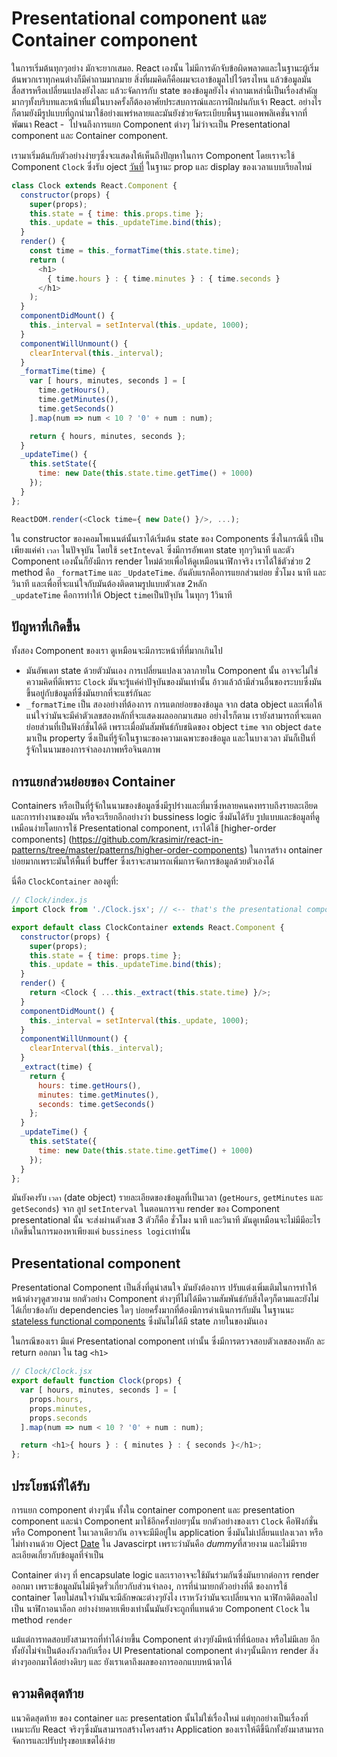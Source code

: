 # Presentational component และ Container component

ในการเริ่มต้นทุกๆอย่าง มักจะยากเสมอ. React เองนั้น ไม่มีการดักจับข้อผิดพลาดและในฐานะผู้เริ่มต้นพวกเราทุกคนต่างก็มีคำถามมากมาย สิ่งที่ผมคิดก็คือผมจะเอาข้อมูลไปไว้ตรงไหน แล้วข้อมูลมันสื่อสารหรือเปลี่ยนแปลงยังไงละ แล้วะจัดการกับ state ของข้อมูลยังไง คำถามเหล่านี้เป็นเรื่องสำคัญมากๆทั้งบริบทและหน้าที่แม้ในบางครั้งก็ต้องอาศัยประสบการณ์และการฝึกฝนกับเจ้า React. อย่างไรก็ตามยังมีรูปแบบที่ถูกนำมาใช้อย่างแพร่หลายและมันยังช่วยจัดระเบียบพื้นฐานแอพพลิเคชั่นจากที่พัฒนา React  -  ไปจนถึงการแยก Component ต่างๆ ไม่ว่าจะเป็น Presentational component และ Container component.

เรามาเริ่มต้นกับตัวอย่างง่ายๆซึ่งจะแสดงให้เห็นถึงปัญหาในการ Component โดยเราจะใช้ Component `Clock` ซึ่งรับ oject [วันที่](https://developer.mozilla.org/en-US/docs/Web/JavaScript/Reference/Global_Objects/Date) ในฐานะ  prop และ display ของเวลาแบบเรียลไทม์

```js
class Clock extends React.Component {
  constructor(props) {
    super(props);
    this.state = { time: this.props.time };
    this._update = this._updateTime.bind(this);
  }
  render() {
    const time = this._formatTime(this.state.time);
    return (
      <h1>
        { time.hours } : { time.minutes } : { time.seconds }
      </h1>
    );
  }
  componentDidMount() {
    this._interval = setInterval(this._update, 1000);
  }
  componentWillUnmount() {
    clearInterval(this._interval);
  }
  _formatTime(time) {
    var [ hours, minutes, seconds ] = [
      time.getHours(),
      time.getMinutes(),
      time.getSeconds()
    ].map(num => num < 10 ? '0' + num : num);

    return { hours, minutes, seconds };
  }
  _updateTime() {
    this.setState({
      time: new Date(this.state.time.getTime() + 1000)
    });
  }
};

ReactDOM.render(<Clock time={ new Date() }/>, ...);
```
ใน constructor ของคอมโพเนนต์นั้นเราได้เริ่มต้น state ของ Components  ซึ่งในกรณีนี้ เป็นเพียงแค่ค่า `เวลา` ในปัจจุบัน โดยใช้ `setInteval` ซึ่งมีการอัพเดท state ทุกๆวินาที และตัว Component เองนั้นก็ยังมีการ render ใหม่ด้วยเพื่อให้ดูเหมือนนาฬิกาจริง เราได้ใช้ตัวช่วย 2 method คือ `_formatTime` และ `_UpdateTime`. 
อันดับแรกคือการแยกส่วนย่อย ชั่วโมง นาที และวินาที และเพื่อที่จะแน่ใจกับมันต้องติดตามรูปแบบตัวเลข 2หลัก  
`_updateTime` คือการทำให้ Object `time`เป็นปัจุบัน ในทุกๆ 1วินาที
 
## ปัญหาที่เกิดขึ้น

ทั้งสอง Component ของเรา ดูเหมือนจะมีภาระหน้าที่ที่มากเกินไป
* มันอัพเดท state ด้วยตัวมันเอง การเปลี่ยนแปลงเวลาภายใน Component นั้น อาจจะไม่ใช่ความคิดที่ดีเพราะ `Clock` มันจะรู้แค่ค่าปัจุบันของมันเท่านั้น อ้าวแล้วถ้ามีส่วนอื่นของระบบซึ่งมันขึ้นอยู่กับข้อมูลที่ซึ่งมันยากที่จะแชร์กันละ 
* `_formatTime` เป็น สองอย่างที่ต้องการ การแตกย่อยของข้อมูล จาก data object และเพื่อให้แน่ใจว่ามันจะมีค่าตัวเลขสองหลักที่จะแสดงผลออกมาเสมอ
อย่างไรก็ตาม เรายังสามารถที่จะแตกย่อยส่วนที่เป็นฟังก์ชั่นได้ดี เพราะเมื่อมันสัมพันธ์กับชนิดของ  object `time`  จาก object `date` มาเป็น property ซึ่งเป็นที่รู้จักในฐานะของความเฉพาะของข้อมูล และในบางเวลา มันก็เป็นที่รู้จักในนามของการจำลองภาพหรือจินตภาพ


## การแยกส่วนย่อยของ Container

Containers หรือเป็นที่รู้จักในนามของข้อมูลซึ่งมีรูปร่างและที่มาซึ่งหลายคนคงทราบถึงรายละเอียดและการทำงานของมัน หรือจะเรียกอีกอย่างว่า bussiness logic ซึ่งมันได้รับ รูปแบบและข้อมูลที่ดูเหมือนง่ายโดยการใช้ Presentational component, เราได้ใช้ [higher-order components]  (https://github.com/krasimir/react-in-patterns/tree/master/patterns/higher-order-components) ในการสร้าง ontainer บ่อยมากเพราะมันให้พื้นที่ buffer ซึ่งเราจะสามารถเพิ่มการจัดการข้อมูลด้วยตัวเองได้  


นี่คือ `ClockContainer` ลองดูที่:

<span class="new-page"></span>

```js
// Clock/index.js
import Clock from './Clock.jsx'; // <-- that's the presentational component

export default class ClockContainer extends React.Component {
  constructor(props) {
    super(props);
    this.state = { time: props.time };
    this._update = this._updateTime.bind(this);
  }
  render() {
    return <Clock { ...this._extract(this.state.time) }/>;
  }
  componentDidMount() {
    this._interval = setInterval(this._update, 1000);
  }
  componentWillUnmount() {
    clearInterval(this._interval);
  }
  _extract(time) {
    return {
      hours: time.getHours(),
      minutes: time.getMinutes(),
      seconds: time.getSeconds()
    };
  }
  _updateTime() {
    this.setState({
      time: new Date(this.state.time.getTime() + 1000)
    });
  }
};
```
มันยังคงรับ `เวลา` (date object)   รายละเอียดของข้อมูลที่เป็นเวลา (`getHours`, `getMinutes` และ `getSeconds`) จาก ลูป `setInterval`  ในตอนการจบ render ของ Component presentational นั้น จะส่งผ่านตัวเลข 3 ตัวก็คือ ชั่วโมง นาที และวินาที มันดูเหมือนจะไม่มีมีอะไรเกิดขึ้นในการมองหาเพียงแค่ `bussiness logic`เท่านั้น



## Presentational component
Presentational Component เป็นสิ่งที่ดูน่าสนใจ มันยังต้องการ ปรับแต่งเพิ่มเติมในการทำให้ หน้าต่างๆดูสวยงาม ยกตัวอย่าง Component ต่างๆที่ไม่ได้มีความสัมพันธ์กับสิ่งใดๆก็ตามและยังไม่ได้เกี่ยวข้องกับ dependencies ใดๆ บ่อยครั้งมากที่ต้องมีการดำเนินการกับมัน ในฐานนะ [stateless functional components](https://facebook.github.io/react/blog/2015/10/07/react-v0.14.html#stateless-functional-components) ซึ่งมันไม่ได้มี state ภายในของมันเอง

ในกรณีของเรา มีแค่ Presentational component เท่านั้น ซึ่งมีการตรวจสอบตัวเลขสองหลัก ละ return ออกมา ใน tag `<h1>` 

```js
// Clock/Clock.jsx
export default function Clock(props) {
  var [ hours, minutes, seconds ] = [
    props.hours,
    props.minutes,
    props.seconds
  ].map(num => num < 10 ? '0' + num : num);

  return <h1>{ hours } : { minutes } : { seconds }</h1>;
};
```


##  ประโยชน์ที่ได้รับ
การแยก  component ต่างๆนั้น ทั้งใน container component และ presentation component และนำ Component มาใช้อีกครั้งบ่อยๆนั้น 
  ยกตัวอย่างของเรา `Clock` คือฟังก์ชั่นหรือ Component ในเวลาเดียวกัน อาจจะมีมีอยู่ใน application ซึ่งมันไม่เปลี่ยนแปลงเวลา หรือไม่ทำงานด้วย Oject [Date](https://developer.mozilla.org/en-US/docs/Web/JavaScript/Reference/Global_Objects/Date) ใน Javascirpt เพราะว่ามันคือ *dummy*ที่สวยงาม และไม่มีรายละเอียดเกี่ยวกับข้อมูลที่จำเป็น
  
Container ต่างๆ ที่ encapsulate logic และเราอาจจะใช้มันร่วมกันซึ่งมันยากต่อการ render ออกมา เพราะข้อมูลมันไม่มีจุดรั่วเกี่ยวกับส่วนจำลอง, การที่นำมายกตัวอย่างที่ดี ของการใช้ container โดยไม่สนใจว่ามันจะมีลักษณะต่างๆยังไง เราหวังว่ามันจะเปลี่ยนจาก นาฬิกาดิติตอลไปเป็น นาฬิกาอนาล็อก อย่างง่ายดายเพียงเท่านั้นมันยังจะถูกที่แทนด้วย Component `Clock` ใน method `render`

แม้แต่การทดสอบยังสามารถที่ทำได้ง่ายขึ้น Component ต่างๆยังมีหน้าที่ที่น้อยลง หรือไม่มีเลย อีกทั้งยังไม่จำเป็นต้องกังวลกับเรื่อง UI
Presentational component ต่างๆนั้นมีการ render สิ่งต่างๆออกมาได้อย่างดิบๆ และ ยังเราเดาถึงผลของการออกแบบหน้าตาได้

## ความคิดสุดท้าย
แนวคิดสุดท้าย ของ container และ presentation นั้นไม่ใช่เรื่องใหม่ แต่ทุกอย่างเป็นเรื่องที่เหมาะกับ React จริงๆซึ่งมันสามารถสร้างโครงสร้าง
Application ของเราให้ดีขึ้นีกทั้งยังมาสามารถจัดการและปรับปรุงขอบเขตได้ง่าย 
